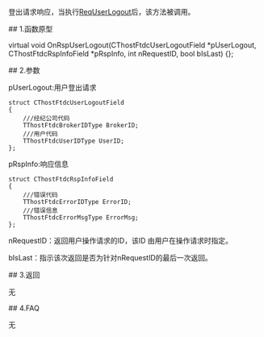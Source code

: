 <p>登出请求响应，当执行<a href="../../../HQJK/CTHOSTFTDCMDAPI/REQUSERLOGOUT/">ReqUserLogout</a>后，该方法被调用。</p>
<span class="anchor" id="3df0892d-a786-40fd-8526-acec75f4cebd"></span>
## 1.函数原型
<p>virtual void OnRspUserLogout(CThostFtdcUserLogoutField *pUserLogout, CThostFtdcRspInfoField *pRspInfo, int nRequestID, bool bIsLast) {};</p>
<span class="anchor" id="f74b0c08-061a-49d8-b710-4edfdd3fce81"></span>
## 2.参数
<p>pUserLogout:用户登出请求</p>
<pre><code>struct CThostFtdcUserLogoutField
{
    ///经纪公司代码
    TThostFtdcBrokerIDType BrokerID;
    ///用户代码
    TThostFtdcUserIDType UserID;
};
</code></pre>
<p>pRspInfo:响应信息</p>
<pre><code>struct CThostFtdcRspInfoField
{
    ///错误代码
    TThostFtdcErrorIDType ErrorID;
    ///错误信息
    TThostFtdcErrorMsgType ErrorMsg;
};
</code></pre>
<p>nRequestID：返回用户操作请求的ID，该ID 由用户在操作请求时指定。</p>
<p>bIsLast：指示该次返回是否为针对nRequestID的最后一次返回。</p>
<span class="anchor" id="07d71ec5-d294-4050-baaf-cc768aca4200"></span>
## 3.返回
<p>无</p>
<span class="anchor" id="086d6eb9-f395-4e9c-aeec-c97eb559cec7"></span>
## 4.FAQ
<p>无</p>
